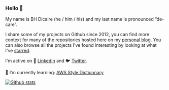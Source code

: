 ### Hello 👋

My name is BH Dicaire (he / him / his) and my last name is pronounced “de-care”. 

I share some of my projects on Github since 2012, you can find more context for many of the repositories hosted here on my [personal blog](https://BHDicaire.com/en/). You can also browse all the projects I've found interesting by looking at what I've [starred](https://github.com/BHDicaire?tab=stars). 

I'm active on 💼 [LinkedIn](https://www.linkedin.com/in/bhdicaire) and 🐦 [Twitter](https://twitter.com/BHDicaire).

🌱 I’m currently learning: [AWS Style Dictionnary](https://github.com/amzn/style-dictionary)

[![Github stats](https://github-readme-stats.vercel.app/api?username=bhdicaire&show_icons=true&hide_border=true&count_private=true&hide_title=true)
](https://github.com/anuraghazra/github-readme-stats)
